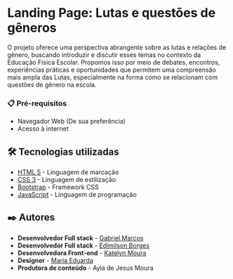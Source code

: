 # Landing Page: Lutas e questões de gêneros

O projeto oferece uma perspectiva abrangente sobre as lutas e relações de gênero, buscando introduzir e discutir esses temas no contexto da Educação Física Escolar. Propomos isso por meio de debates, encontros, experiências práticas e oportunidades que permitem uma compreensão mais ampla das Lutas, especialmente na forma como se relacionam com questões de gênero na escola.
### 📋 Pré-requisitos

 

 - Navegador Web (De sua preferência)
 - Acesso à internet







## 🛠️ Tecnologias utilizadas



* [HTML 5](https://developer.mozilla.org/pt-BR/docs/Web/HTML) - Linguagem de marcação
* [CSS 3](https://developer.mozilla.org/pt-BR/docs/Web/CSS) - Linguagem de estilização
* [Bootstrap](https://getbootstrap.com/docs/5.3/getting-started/introduction/) - Framework CSS
* [JavaScript](https://developer.mozilla.org/pt-BR/docs/Web/JavaScript) -  Linguagem de programação 
## ✒️ Autores



* **Desenvolvedor Full stack** - [Gabriel Marcos ](https://github.com/Gabriell1507)
* **Desenvolvedor Full stack** - [Edimilson Borges](https://github.com/EdimilsonBorges)
* **Desenvolvedora Front-end** - [Katelyn Moura](https://github.com/KatMoura)
* **Designer** - [Maria Eduarda](https://github.com/Mezbb)
* **Produtora de conteúdo** - Ayla de Jesus Moura
